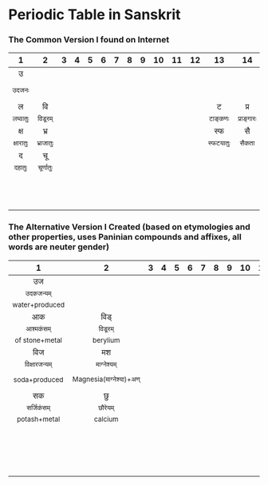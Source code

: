 # Periodic Table in Sanskrit  

### The Common Version I found on Internet  
|1|2|3|4|5|6|7|8|9|10|11|12|13|14|15|16|17|18|  
|:-:|:-:|:-:|:-:|:-:|:-:|:-:|:-:|:-:|:-:|:-:|:-:|:-:|:-:|:-:|:-:|:-:|:-:|  
|उ|||||||||||||||||सू/य|  
|<sub>उदजनः</sub>|<sub></sub>|<sub></sub>|<sub></sub>|<sub></sub>|<sub></sub>|<sub></sub>|<sub></sub>|<sub></sub>|<sub></sub>|<sub></sub>|<sub></sub>|<sub></sub>|<sub></sub>|<sub></sub>|<sub></sub>|<sub></sub>|<sub>सूर्यातिः/यानातिः</sub>|  
|ल|वि|||||||||||ट|प्र|भू|ज|त|शि|  
|<sub>लघ्वातुः</sub>|<sub>विडूरम्</sub>|<sub></sub>|<sub></sub>|<sub></sub>|<sub></sub>|<sub></sub>|<sub></sub>|<sub></sub>|<sub></sub>|<sub></sub>|<sub></sub>|<sub>टाङ्कणः</sub>|<sub>प्राङ्गारः</sub>|<sub>भूयातिः</sub>|<sub>जारकम्</sub>|<sub>तरस्विनी</sub>|<sub>शिथिरातिः</sub>|  
|क्ष|भ्र|||||||||||स्फ|सै|भ|शु|नी|मम्|  
|<sub>क्षारातुः</sub>|<sub>भ्राजातुः</sub>|<sub></sub>|<sub></sub>|<sub></sub>|<sub></sub>|<sub></sub>|<sub></sub>|<sub></sub>|<sub></sub>|<sub></sub>|<sub></sub>|<sub>स्फटयातुः</sub>|<sub>सैकता</sub>|<sub>भास्वरः</sub>|<sub>शुल्वारिः</sub>|<sub>नीरजी</sub>|<sub>मन्दातिः</sub>|  
|द|चू||||||||||||||||ली|  
|<sub>दहातुः</sub>|<sub>चूर्णातुः</sub>|<sub></sub>|<sub></sub>|<sub></sub>|<sub></sub>|<sub></sub>|<sub></sub>|<sub></sub>|<sub></sub>|<sub></sub>|<sub></sub>|<sub></sub>|<sub></sub>|<sub></sub>|<sub></sub>|<sub></sub>|<sub>लीनातिः</sub>|  
|||||||||||||||||||  
|<sub></sub>|<sub></sub>|<sub></sub>|<sub></sub>|<sub></sub>|<sub></sub>|<sub></sub>|<sub></sub>|<sub></sub>|<sub></sub>|<sub></sub>|<sub></sub>|<sub></sub>|<sub></sub>|<sub></sub>|<sub></sub>|<sub></sub>|<sub></sub>|  
|||||||||||||||||||  
|<sub></sub>|<sub></sub>|<sub></sub>|<sub></sub>|<sub></sub>|<sub></sub>|<sub></sub>|<sub></sub>|<sub></sub>|<sub></sub>|<sub></sub>|<sub></sub>|<sub></sub>|<sub></sub>|<sub></sub>|<sub></sub>|<sub></sub>|<sub></sub>|  
|||||||||||||||||||  
|<sub></sub>|<sub></sub>|<sub></sub>|<sub></sub>|<sub></sub>|<sub></sub>|<sub></sub>|<sub></sub>|<sub></sub>|<sub></sub>|<sub></sub>|<sub></sub>|<sub></sub>|<sub></sub>|<sub></sub>|<sub></sub>|<sub></sub>|<sub></sub>|  
|||||||||||||||||||  
|<sub></sub>|<sub></sub>|<sub></sub>|<sub></sub>|<sub></sub>|<sub></sub>|<sub></sub>|<sub></sub>|<sub></sub>|<sub></sub>|<sub></sub>|<sub></sub>|<sub></sub>|<sub></sub>|<sub></sub>|<sub></sub>|<sub></sub>|<sub></sub>|  
|||||||||||||||||||  
|<sub></sub>|<sub></sub>|<sub></sub>|<sub></sub>|<sub></sub>|<sub></sub>|<sub></sub>|<sub></sub>|<sub></sub>|<sub></sub>|<sub></sub>|<sub></sub>|<sub></sub>|<sub></sub>|<sub></sub>|<sub></sub>|<sub></sub>|<sub></sub>|  
|||||||||||||||||||  
|<sub></sub>|<sub></sub>|<sub></sub>|<sub></sub>|<sub></sub>|<sub></sub>|<sub></sub>|<sub></sub>|<sub></sub>|<sub></sub>|<sub></sub>|<sub></sub>|<sub></sub>|<sub></sub>|<sub></sub>|<sub></sub>|<sub></sub>|<sub></sub>|  

### The Alternative Version I Created (based on etymologies and other properties, uses Paninian compounds and affixes, all words are neuter gender)  
|1|2|3|4|5|6|7|8|9|10|11|12|13|14|15|16|17|18|  
|:-:|:-:|:-:|:-:|:-:|:-:|:-:|:-:|:-:|:-:|:-:|:-:|:-:|:-:|:-:|:-:|:-:|:-:|  
|उज|||||||||||||||||सूत्व|  
|<sub>उदकजन्यम्</sub>|<sub></sub>|<sub></sub>|<sub></sub>|<sub></sub>|<sub></sub>|<sub></sub>|<sub></sub>|<sub></sub>|<sub></sub>|<sub></sub>|<sub></sub>|<sub></sub>|<sub></sub>|<sub></sub>|<sub></sub>|<sub></sub>|<sub>सूर्यतत्त्वम्</sub>|  
|<sub>water+produced</sub>|<sub></sub>|<sub></sub>|<sub></sub>|<sub></sub>|<sub></sub>|<sub></sub>|<sub></sub>|<sub></sub>|<sub></sub>|<sub></sub>|<sub></sub>|<sub></sub>|<sub></sub>|<sub></sub>|<sub></sub>|<sub></sub>|<sub>sun+essence</sub>|  
|आक|विड्|||||||||||टक|कुय|वामु|प्रशु|प्रव|नशु|  
|<sub>आश्मकंसम्</sub>|<sub>विडूरम्</sub>|<sub></sub>|<sub></sub>|<sub></sub>|<sub></sub>|<sub></sub>|<sub></sub>|<sub></sub>|<sub></sub>|<sub></sub>|<sub></sub>|<sub>टङ्ककंसम्</sub>|<sub>कौकिलीयम्</sub>|<sub>वायुमुख्यम्</sub>|<sub>प्राणशुषिलम्</sub>|<sub>प्रवाहशुषिलम्</sub>|<sub>नवशुषिलम्</sub>|  
|<sub>of stone+metal</sub>|<sub>berylium</sub>|<sub></sub>|<sub></sub>|<sub></sub>|<sub></sub>|<sub></sub>|<sub></sub>|<sub></sub>|<sub></sub>|<sub></sub>|<sub></sub>|<sub>borax+metal</sub>|<sub>of coal</sub>|<sub>air+main</sub>|<sub>life+gas</sub>|<sub>flow+gas</sub>|<sub>new+gas</sub>|  
|विज|मश|||||||||||स्फट्|सित|भाभ|गक|ख्ल|आय|  
|<sub>विक्षारजन्यम्</sub>|<sub>माग्नेश्यम्</sub>|<sub></sub>|<sub></sub>|<sub></sub>|<sub></sub>|<sub></sub>|<sub></sub>|<sub></sub>|<sub></sub>|<sub></sub>|<sub></sub>|<sub>स्फटीय(न्)</sub>|<sub>सिकताङ्गम्</sub>|<sub>भास्वद्भारि(न्)</sub>|<sub>गन्धकम्</sub>|<sub>खाद्यलवणशुषिलम्</sub>|<sub>आलस्यशुषिलम्</sub>|  
|<sub>soda+produced</sub>|<sub>Magnesia(माग्नेश्या)+अण्</sub>|<sub></sub>|<sub></sub>|<sub></sub>|<sub></sub>|<sub></sub>|<sub></sub>|<sub></sub>|<sub></sub>|<sub></sub>|<sub></sub>|<sub>aluminium</sub>|<sub>sand+component</sub>|<sub>light+bearer</sub>|<sub>sulphur</sub>|<sub>food+table salt+gas</sub>|<sub>idle+gas</sub>|  
|सक|छु||||||||||||||||मूशु|  
|<sub>सर्जिकंसम्</sub>|<sub>छौरेयम्</sub>|<sub></sub>|<sub></sub>|<sub></sub>|<sub></sub>|<sub></sub>|<sub></sub>|<sub></sub>|<sub></sub>|<sub></sub>|<sub></sub>|<sub></sub>|<sub></sub>|<sub></sub>|<sub></sub>|<sub></sub>|<sub>मूकशुषिलम्</sub>|  
|<sub>potash+metal</sub>|<sub>calcium</sub>|<sub></sub>|<sub></sub>|<sub></sub>|<sub></sub>|<sub></sub>|<sub></sub>|<sub></sub>|<sub></sub>|<sub></sub>|<sub></sub>|<sub></sub>|<sub></sub>|<sub></sub>|<sub></sub>|<sub></sub>|<sub>silent+gas</sub>|  
|||||||||||||||||||  
|<sub></sub>|<sub></sub>|<sub></sub>|<sub></sub>|<sub></sub>|<sub></sub>|<sub></sub>|<sub></sub>|<sub></sub>|<sub></sub>|<sub></sub>|<sub></sub>|<sub></sub>|<sub></sub>|<sub></sub>|<sub></sub>|<sub></sub>|<sub></sub>|  
|<sub></sub>|<sub></sub>|<sub></sub>|<sub></sub>|<sub></sub>|<sub></sub>|<sub></sub>|<sub></sub>|<sub></sub>|<sub></sub>|<sub></sub>|<sub></sub>|<sub></sub>|<sub></sub>|<sub></sub>|<sub></sub>|<sub></sub>|<sub></sub>|  
|||||||||||||||||||  
|<sub></sub>|<sub></sub>|<sub></sub>|<sub></sub>|<sub></sub>|<sub></sub>|<sub></sub>|<sub></sub>|<sub></sub>|<sub></sub>|<sub></sub>|<sub></sub>|<sub></sub>|<sub></sub>|<sub></sub>|<sub></sub>|<sub></sub>|<sub></sub>|  
|<sub></sub>|<sub></sub>|<sub></sub>|<sub></sub>|<sub></sub>|<sub></sub>|<sub></sub>|<sub></sub>|<sub></sub>|<sub></sub>|<sub></sub>|<sub></sub>|<sub></sub>|<sub></sub>|<sub></sub>|<sub></sub>|<sub></sub>|<sub></sub>|  
|||||||||||||||||||  
|<sub></sub>|<sub></sub>|<sub></sub>|<sub></sub>|<sub></sub>|<sub></sub>|<sub></sub>|<sub></sub>|<sub></sub>|<sub></sub>|<sub></sub>|<sub></sub>|<sub></sub>|<sub></sub>|<sub></sub>|<sub></sub>|<sub></sub>|<sub></sub>|  
|<sub></sub>|<sub></sub>|<sub></sub>|<sub></sub>|<sub></sub>|<sub></sub>|<sub></sub>|<sub></sub>|<sub></sub>|<sub></sub>|<sub></sub>|<sub></sub>|<sub></sub>|<sub></sub>|<sub></sub>|<sub></sub>|<sub></sub>|<sub></sub>|  
|||||||||||||||||||  
|<sub></sub>|<sub></sub>|<sub></sub>|<sub></sub>|<sub></sub>|<sub></sub>|<sub></sub>|<sub></sub>|<sub></sub>|<sub></sub>|<sub></sub>|<sub></sub>|<sub></sub>|<sub></sub>|<sub></sub>|<sub></sub>|<sub></sub>|<sub></sub>|  
|<sub></sub>|<sub></sub>|<sub></sub>|<sub></sub>|<sub></sub>|<sub></sub>|<sub></sub>|<sub></sub>|<sub></sub>|<sub></sub>|<sub></sub>|<sub></sub>|<sub></sub>|<sub></sub>|<sub></sub>|<sub></sub>|<sub></sub>|<sub></sub>|  
|||||||||||||||||||  
|<sub></sub>|<sub></sub>|<sub></sub>|<sub></sub>|<sub></sub>|<sub></sub>|<sub></sub>|<sub></sub>|<sub></sub>|<sub></sub>|<sub></sub>|<sub></sub>|<sub></sub>|<sub></sub>|<sub></sub>|<sub></sub>|<sub></sub>|<sub></sub>|  
|<sub></sub>|<sub></sub>|<sub></sub>|<sub></sub>|<sub></sub>|<sub></sub>|<sub></sub>|<sub></sub>|<sub></sub>|<sub></sub>|<sub></sub>|<sub></sub>|<sub></sub>|<sub></sub>|<sub></sub>|<sub></sub>|<sub></sub>|<sub></sub>|  
|||||||||||||||||||  
|<sub></sub>|<sub></sub>|<sub></sub>|<sub></sub>|<sub></sub>|<sub></sub>|<sub></sub>|<sub></sub>|<sub></sub>|<sub></sub>|<sub></sub>|<sub></sub>|<sub></sub>|<sub></sub>|<sub></sub>|<sub></sub>|<sub></sub>|<sub></sub>|  
